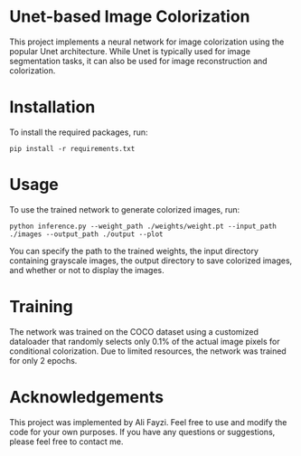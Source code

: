 # Unet-based Image Colorization
This project implements a neural network for image colorization using the popular Unet architecture. While Unet is typically used for image segmentation tasks, it can also be used for image reconstruction and colorization.

# Installation
To install the required packages, run:
```
pip install -r requirements.txt
```
# Usage
To use the trained network to generate colorized images, run:
```
python inference.py --weight_path ./weights/weight.pt --input_path ./images --output_path ./output --plot
```
You can specify the path to the trained weights, the input directory containing grayscale images, the output directory to save colorized images, and whether or not to display the images.

# Training
The network was trained on the COCO dataset using a customized dataloader that randomly selects only 0.1% of the actual image pixels for conditional colorization. Due to limited resources, the network was trained for only 2 epochs.

# Acknowledgements
This project was implemented by Ali Fayzi. Feel free to use and modify the code for your own purposes. If you have any questions or suggestions, please feel free to contact me.
